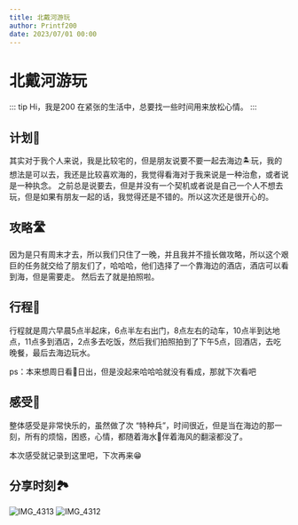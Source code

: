 ```yaml
---
title: 北戴河游玩
author: Printf200
date: 2023/07/01 00:00
---
```


# 北戴河游玩
::: tip Hi，我是200
    在紧张的生活中，总要找一些时间用来放松心情。
:::

## 计划📖
其实对于我个人来说，我是比较宅的，但是朋友说要不要一起去海边🏝玩，我的想法是可以去，我还是比较喜欢海的，我觉得看海对于我来说是一种治愈，或者说是一种执念。
之前总是说要去，但是并没有一个契机或者说是自己一个人不想去玩，但是如果有朋友一起的话，我觉得还是不错的。所以这次还是很开心的。

## 攻略🛣️
因为是只有周末才去，所以我们只住了一晚，并且我并不擅长做攻略，所以这个艰巨的任务就交给了朋友们了，哈哈哈，他们选择了一个靠海边的酒店，酒店可以看到海，但是需要走。
然后去了就是拍照啦。

## 行程🚗
行程就是周六早晨5点半起床，6点半左右出门，8点左右的动车，10点半到达地点，11点多到酒店，2点多去吃饭，然后我们拍照拍到了下午5点，回酒店，去吃晚餐，最后去海边玩水。

ps：本来想周日看🌄日出，但是没起来哈哈哈就没有看成，那就下次看吧

## 感受🎉
整体感受是非常快乐的，虽然做了次 “特种兵”，时间很近，但是当在海边的那一刻，所有的烦恼，困惑，心情，都随着海水🌊伴着海风的翻滚都没了。

本次感受就记录到这里吧，下次再来😁

## 分享时刻🏞️
![IMG_4313](https://p.ipic.vip/djhukq.jpg)
![IMG_4312](https://p.ipic.vip/zp29hy.jpg)